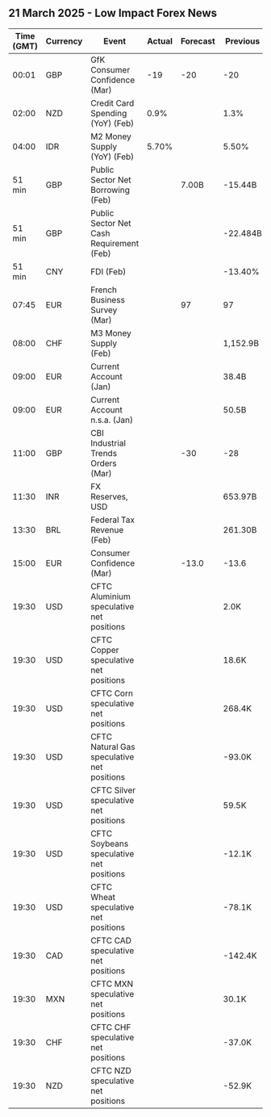 ## 21 March 2025 - Low Impact Forex News

| Time (GMT) | Currency | Event | Actual | Forecast | Previous |
|------|----------|-------|--------|----------|----------|
| 00:01 | GBP | GfK Consumer Confidence (Mar) | -19 | -20 | -20 |
| 02:00 | NZD | Credit Card Spending (YoY) (Feb) | 0.9% |  | 1.3% |
| 04:00 | IDR | M2 Money Supply (YoY) (Feb) | 5.70% |  | 5.50% |
| 51 min | GBP | Public Sector Net Borrowing (Feb) |  | 7.00B | -15.44B |
| 51 min | GBP | Public Sector Net Cash Requirement (Feb) |  |  | -22.484B |
| 51 min | CNY | FDI (Feb) |  |  | -13.40% |
| 07:45 | EUR | French Business Survey (Mar) |  | 97 | 97 |
| 08:00 | CHF | M3 Money Supply (Feb) |  |  | 1,152.9B |
| 09:00 | EUR | Current Account (Jan) |  |  | 38.4B |
| 09:00 | EUR | Current Account n.s.a. (Jan) |  |  | 50.5B |
| 11:00 | GBP | CBI Industrial Trends Orders (Mar) |  | -30 | -28 |
| 11:30 | INR | FX Reserves, USD |  |  | 653.97B |
| 13:30 | BRL | Federal Tax Revenue (Feb) |  |  | 261.30B |
| 15:00 | EUR | Consumer Confidence (Mar) |  | -13.0 | -13.6 |
| 19:30 | USD | CFTC Aluminium speculative net positions |  |  | 2.0K |
| 19:30 | USD | CFTC Copper speculative net positions |  |  | 18.6K |
| 19:30 | USD | CFTC Corn speculative net positions |  |  | 268.4K |
| 19:30 | USD | CFTC Natural Gas speculative net positions |  |  | -93.0K |
| 19:30 | USD | CFTC Silver speculative net positions |  |  | 59.5K |
| 19:30 | USD | CFTC Soybeans speculative net positions |  |  | -12.1K |
| 19:30 | USD | CFTC Wheat speculative net positions |  |  | -78.1K |
| 19:30 | CAD | CFTC CAD speculative net positions |  |  | -142.4K |
| 19:30 | MXN | CFTC MXN speculative net positions |  |  | 30.1K |
| 19:30 | CHF | CFTC CHF speculative net positions |  |  | -37.0K |
| 19:30 | NZD | CFTC NZD speculative net positions |  |  | -52.9K |
